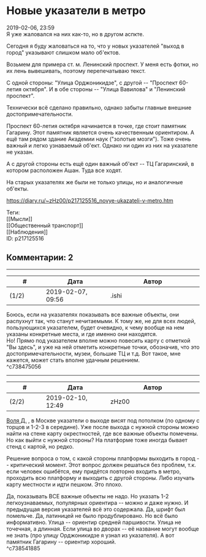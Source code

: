 Новые указатели в метро
=======================

  
2019-02-06, 23:59  
 Я уже жаловался на них как-то, но в другом аспкте.   
   
 Сегодня я буду жаловаться на то, что у новых указателей "выход в город" указывают слишком мало об'ектов.   
   
 Возьмем для примера ст. м. Ленинский проспект. У меня есть фотки, но их лень вывешивать, поэтому перепечатываю текст.   
   
 С одной стороны: "Улица Орджоникидзе", с другой -- "Проспект 60-летия октября". И в обе стороны -- "Улица Вавилова" и "Ленинский проспект".   
   
 Технически всё сделано правильно, однако забыты главные внешние достопримечательности.   
   
 Проспект 60-летия октября начинается в точке, где стоит памятник Гагарину. Этот памятник является очень качественным ориентиром. А ещё там рядом здание Академии наук ("золотые мозги"). Тоже очень важный и легко узнаваемый об'ект. Однако ни один из них на указателе не указан.   
   
 А с другой стороны есть ещё один важный об'ект -- ТЦ Гагаринский, в котором расположен Ашан. Туда все ходят.   
   
 На старых указателях же были не только улицы, но и аналогичные об'екты.   
  
<https://diary.ru/~zHz00/p217125516_novye-ukazateli-v-metro.htm>  
  
Теги:  
[[Мысли]]  
[[Общественный транспорт]]  
[[Наблюдения]]  
ID: p217125516  


Комментарии: 2
--------------

  


---



|         #         |              Дата              |                     Автор                     |           ID           |
| --- | --- | --- | --- |
| (1/2) | 2019-02-07, 09:56 | .ishi | c738475056 |

  
 Боюсь, если на указателях показывать все важные объекты, они распухнут так, что станут нечитаемыми. К тому же, не для всех людей, пользующихся указателем, будет очевидно, к чему вообще на нем указаны конкретные места, и где именно они находятся.   
 Но! Прямо под указателем вполне можно повесить карту с отметкой "Вы здесь", и уже на ней отметить конкретные точки, обозначив, что это достопримечательности, музеи, большие ТЦ и т.д. Вот такое, мне кажется, может стать вполне удачным решением.   
 ^c738475056

---



|         #         |              Дата              |                     Автор                     |           ID           |
| --- | --- | --- | --- |
| (2/2) | 2019-02-10, 12:49 | zHz00 | c738541885 |

  
  [Воля Д.](http://willD.diary.ru "Лыбродыбро.")  , в Москве указатели о выходе висят под потолком (по одному с торцов и 1-2-3 в середине). Уже после выхода с нужной стороны можно найти на стене карту окрестностей, где все важные объекты помечены. Но как выйти с нужной стороны? На платформе тоже иногда бывает стенд с картой, но редко.   
   
 Решение вопроса о том, с какой стороны платформы выходить в город -- критический момент. Этот вопрос должен решаться без проблем, т.к. если человек ошибётся, ему придётся повторно входить в метро, проходить всю платформу и выходить с другой стороны. Либо изучать карту местности и идти пешком. Это плохо.   
   
 Да, показывать ВСЕ важные объекты не надо. Но указать 1-2 легкоузнаваемых, популярных ориентира -- можно и даже нужно. И предыдущая версия указателей всё это содержала. Да, шрифт был помельче. Да, латиницей не было продублировано. Но всё было информативно. Улица -- ориентир средней паршивости. Улица не точечная, а длинная. Если улица во дворах -- её название могут вообще не знать (про улицу Орджоникидзе я узнал из указателя). А вот памятник Гагарину -- ориентир хороший.   
 ^c738541885